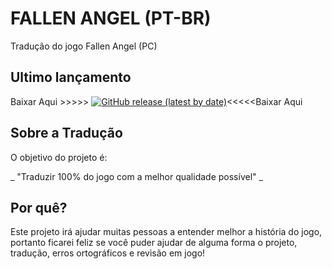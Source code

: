 # FALLEN ANGEL (PT-BR)
Tradução do jogo Fallen Angel (PC)

## Ultimo lançamento
Baixar Aqui >>>>>
[![GitHub release (latest by date)](https://img.shields.io/github/v/release/Hootek/FALLEN_ANGEL_PT-BR)](https://github.com/Hootek/FALLEN_ANGEL_PT-BR/releases/latest)<<<<<Baixar Aqui


## Sobre a Tradução

O objetivo do projeto é:

_ "Traduzir 100% do jogo com a melhor qualidade possível" _

## Por quê?

Este projeto irá ajudar muitas pessoas a entender melhor a história do jogo, portanto ficarei feliz se você puder ajudar de alguma forma o projeto, tradução, erros ortográficos e revisão em jogo!

